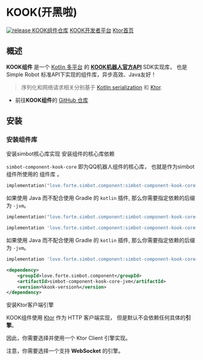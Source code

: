 # KOOK(开黑啦)

<a href="https://github.com/simple-robot/simbot-component-kook/releases/latest">
<img alt="release" src="https://img.shields.io/github/v/release/simple-robot/simbot-component-kook" />
</a>

<seealso>
<category ref="links">
<a href="https://github.com/simple-robot/simbot-component-kook">KOOK组件仓库</a>
<a href="https://developer.kookapp.cn/doc/reference">KOOK开发者平台</a>
<a href="https://ktor.io/">Ktor首页</a>
</category>
</seealso>

## 概述

**KOOK组件**
是一个 [Kotlin 多平台](https://kotlinlang.org/docs/multiplatform.html) 的 [**KOOK机器人官方API**](https://developer.kookapp.cn/doc/reference) 
SDK实现库，
也是 Simple Robot 标准API下实现的组件库，异步高效、Java友好！

> 序列化和网络请求相关分别基于 [Kotlin serialization](https://github.com/Kotlin/kotlinx.serialization)
> 和 [Ktor](https://ktor.io/).

- 前往**KOOK组件**的 [GitHub 仓库](https://github.com/simple-robot/simbot-component-kook)

## 安装
### 安装组件库

<procedure id="install-core" title="安装依赖">
<step>
<control>安装simbot核心库实现</control>

<include from="refers.md" element-id="pre-component-install" />
</step>
<step>
<control>安装组件的核心库依赖</control>

`simbot-component-kook-core`
即为QQ机器人组件的核心库，
也就是作为simbot组件所使用的
<tooltip term="组件">组件库</tooltip> 。

<tabs id="kook-build" group="build">
<tab title="Gradle(Kotlin DSL)" group-key="kts">

```Kotlin
implementation("love.forte.simbot.component:simbot-component-kook-core:%kook-version%")
```

如果使用 Java 而不配合使用 Gradle 的 `kotlin` 插件, 那么你需要指定依赖的后缀为 `-jvm`。

```Kotlin
implementation("love.forte.simbot.component:simbot-component-kook-core-jvm:%kook-version%")
```

</tab>
<tab title="Gradle(Groovy)" group-key="groovy">

```Groovy
implementation 'love.forte.simbot.component:simbot-component-kook-core:%kook-version%'
```

如果使用 Java 而不配合使用 Gradle 的 `kotlin` 插件, 那么你需要指定依赖的后缀为 `-jvm`。

```Groovy
implementation 'love.forte.simbot.component:simbot-component-kook-core-jvm:%kook-version%'
```

</tab>
<tab title="Maven" group-key="maven">

```xml
<dependency>
    <groupId>love.forte.simbot.component</groupId>
    <artifactId>simbot-component-kook-core-jvm</artifactId>
    <version>%kook-version%</version>
</dependency>
```

</tab>
</tabs>
</step>
<step>
<control>安装Ktor客户端引擎</control>

KOOK组件使用 [Ktor](https://ktor.io) 作为 HTTP 客户端实现，
但是默认不会依赖任何具体的**引擎**。

因此，你需要选择并使用一个 Ktor Client 引擎实现。

<warning>

注意，你需要选择一个支持 **WebSocket** 的引擎。

</warning>

<include from="refers.md" element-id="engine-choose"/>
</step>
</procedure>



